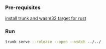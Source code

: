 ### Pre-requisites

[install trunk and wasm32 target for rust](https://yew.rs/docs/tutorial#setting-up)

### Run

```bash 
trunk serve --release --open --watch ../../
```